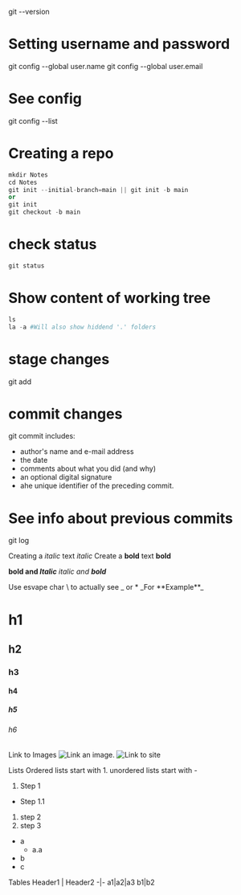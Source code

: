 git --version

# Setting username and password
git config --global user.name <username>
git config --global user.email <email>

# See config
git config --list

# Creating a repo
```s
mkdir Notes
cd Notes
git init --initial-branch=main || git init -b main
or
git init
git checkout -b main
```

# check status
```s
git status
```

# Show content of working tree
```s
ls 
la -a #Will also show hiddend '.' folders
```

# stage changes
git add

# commit changes
git commit
includes:
- author's name and e-mail address
- the date 
- comments about what you did (and why) 
- an optional digital signature
- ahe unique identifier of the preceding commit.

# See info about previous commits
git log

Creating a _italic_ text *italic*
Create a __bold__ text **bold**

**bold and _Italic_**
_italic and **bold**_

Use esvape char \ to actually see _ or *
\_For \*\*Example\*\*\_

# h1
## h2
### h3
#### h4
##### h5
###### h6

Link to Images
![Link an image.](/path/to/image)
![Link to site](/path/to/site)

Lists
Ordered lists start with 1.
unordered lists start with - 

1. Step 1
  - Step 1.1
1. step 2
1. step 3

- a
  - a.a
- b
- c

Tables 
Header1 | Header2
-|-
a1|a2|a3
b1|b2

